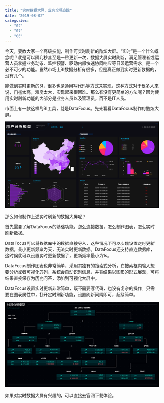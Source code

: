 ```yaml
---
title: "实时数据大屏，业务全程追踪"
date: "2019-08-02"
categories: 
  - "02"
  - "07"
  - "06"
---
```


今天，要教大家一个高级技能，制作可实时刷新的酷炫大屏。“实时”是一个什么概念呢？就是可以隔几秒甚至是一秒更新一次，数据大屏实时刷新，满足管理者或运营人员掌握业务动态、监控预警、驱动内部快速协同响应等日常运营需求，是一个必不可少的功能。虽然市场上BI数据分析有很多，但是真正做到实时更新数据的，没有几个。

能做到实时更新的BI，很多也是通用写代码等方式来实现，这种方式对于很多人来说，门槛太高，难度太大，实现起来很困难。那么有没有更简单的方法呢？因为使用实时刷新功能的大部分是业务人员以及管理员，而不是IT人员。

市面上有一款这样的BI工具，就是DataFocus。先来看看DataFocus制作的酷炫大屏。

![](images/word-image-23.png)

那么如何制作上述实时刷新的数据大屏呢？

首先需要了解DataFocus的基础功能，怎么连接数据，怎么制作图表，怎么实时刷新数据。

DataFocus可以将数据库中的数据直接导入，这种情况下可以实现设置定时更新数据，最小更新频率为天，无法实时更新数据。DataFocus还支持直连数据库，这时候就可以设置实时更新数据了，更新频率最小为1s。

DataFocus制作图表也非常简单，采用其独有的搜索式分析，在搜索框内输入想要分析或者可视化的列，系统会自动识别信息，并将结果以图形的形式展现，可将结果直接保存为历史问答，添加到可视化大屏中。

DataFocus设置实时更新非常简单，既不需要写代码，也没有复杂的操作，只需要在图表属性中，打开定时刷新功能，设置刷新间隔即可，超级简单。

![](images/word-image-24.png)

如果对实时数据大屏有兴趣的，可以直接去官网下载体验。

